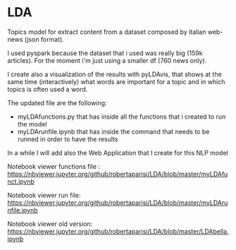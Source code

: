 # LDA
Topics model for extract content from a dataset composed by italian web-news (json format).


I used pyspark because the dataset that i used was really big (159k articles). For the moment i'm just using a smaller df (760 news only).

I create also a visualization of the results with pyLDAvis, that shows at the same time (interactively) what words are important for a topic and in which topics is often used a word. 


The updated file are the following: 
  - myLDAfunctions.py that has inside all the functions that i created to run the model
  - myLDArunfile.ipynb that has inside the command that needs to be runned in order to have the results
  
  
 In a while I will add also the Web Application that I create for this NLP model

Notebook viewer functions file : https://nbviewer.jupyter.org/github/robertaparisi/LDA/blob/master/myLDAfunct.ipynb

Notebook viewer run file: https://nbviewer.jupyter.org/github/robertaparisi/LDA/blob/master/myLDArunfile.ipynb

Notebook viewer old version: https://nbviewer.jupyter.org/github/robertaparisi/LDA/blob/master/LDAbella.ipynb
